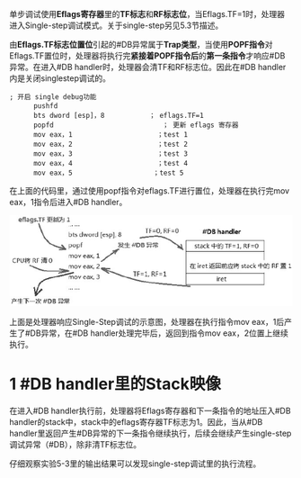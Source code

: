 单步调试使用**Eflags寄存器**里的**TF标志**和**RF标志位**，当Eflags.TF=1时，处理器进入Single\-step调试模式。关于single\-step另见5.3节描述。

由**Eflags.TF标志位置位**引起的\#DB异常属于**Trap类型**，当使用**POPF指令**对Eflags.TF置位时，处理器将执行完**紧接着POPF指令后**的**第一条指令**才响应#DB异常。在进入#DB handler时，处理器会清TF和RF标志位。因此在#DB handler内是关闭singlestep调试的。

```assembly
; 开启 single debug功能
      pushfd
      bts dword [esp]，8           ； eflags.TF=1
      popfd                           ； 更新 eflags 寄存器
      mov eax，1                     ；test 1
      mov eax，2                     ；test 2
      mov eax，3                     ；test 3
      mov eax，4                     ；test 4
      mov eax，5                    ；test 5
```

在上面的代码里，通过使用popf指令对eflags.TF进行置位，处理器在执行完mov eax，1指令后进入#DB handler。

![config](./images/1.png)

上面是处理器响应Single-Step调试的示意图，处理器在执行指令mov eax，1后产生了#DB异常，在#DB handler处理完毕后，返回到指令mov eax，2位置上继续执行。

# 1 \#DB handler里的Stack映像

在进入#DB handler执行前，处理器将Eflags寄存器和下一条指令的地址压入#DB handler的stack中，stack中的eflags寄存器TF标志为1。因此，当从#DB handler里返回产生#DB异常的下一条指令继续执行，后续会继续产生single-step调试异常（#DB），除非清TF标志位。

仔细观察实验5-3里的输出结果可以发现single\-step调试里的执行流程。